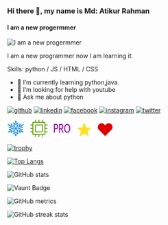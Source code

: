 ### Hi there 👋, my name is Md: Atikur Rahman
#### I am  a new progermmer
![I am  a new progermmer](https://pbs.twimg.com/profile_banners/1582986377519824896/1716194915/1080x360)

I am a new programmer now I am learning it.

Skills: python / JS / HTML / CSS

- 🌱 I’m currently learning python,java. 
- 🤔 I’m looking for help with youtube 
- 💬 Ask me about python 


[<img src='https://cdn.jsdelivr.net/npm/simple-icons@3.0.1/icons/github.svg' alt='github' height='40'>](https://github.com/https://github.com/Atikur187)  [<img src='https://cdn.jsdelivr.net/npm/simple-icons@3.0.1/icons/linkedin.svg' alt='linkedin' height='40'>](https://www.linkedin.com/in/https://www.linkedin.com/in/atikur-rohman-4b7590250//)  [<img src='https://cdn.jsdelivr.net/npm/simple-icons@3.0.1/icons/facebook.svg' alt='facebook' height='40'>](https://www.facebook.com/https://www.facebook.com/rohmanatikur337)  [<img src='https://cdn.jsdelivr.net/npm/simple-icons@3.0.1/icons/instagram.svg' alt='instagram' height='40'>](https://www.instagram.com/https://www.instagram.com/rohmanatikur337//)  [<img src='https://cdn.jsdelivr.net/npm/simple-icons@3.0.1/icons/twitter.svg' alt='twitter' height='40'>](https://twitter.com/https://twitter.com/atikurrahman546)  

<a href='https://archiveprogram.github.com/'><img src='https://raw.githubusercontent.com/acervenky/animated-github-badges/master/assets/acbadge.gif' width='40' height='40'></a> <a href='https://docs.github.com/en/developers'><img src='https://raw.githubusercontent.com/acervenky/animated-github-badges/master/assets/devbadge.gif' width='40' height='40'></a> <a href='https://github.com/pricing'><img src='https://raw.githubusercontent.com/acervenky/animated-github-badges/master/assets/pro.gif' width='40' height='40'></a> <a href='https://stars.github.com/'><img src='https://raw.githubusercontent.com/acervenky/animated-github-badges/master/assets/starbadge.gif' width='35' height='35'></a> <a href='https://docs.github.com/en/github/supporting-the-open-source-community-with-github-sponsors'><img src='https://raw.githubusercontent.com/acervenky/animated-github-badges/master/assets/sponsorbadge.gif' width='35' height='35'></a> 

[![trophy](https://github-profile-trophy.vercel.app/?username=https://github.com/Atikur187)](https://github.com/ryo-ma/github-profile-trophy)

[![Top Langs](https://github-readme-stats.vercel.app/api/top-langs/?username=https://github.com/Atikur187)](https://github.com/anuraghazra/github-readme-stats)

![GitHub stats](https://github-readme-stats.vercel.app/api?username=https://github.com/Atikur187&show_icons=true)  

![Vaunt Badge](https://api.vaunt.dev/v1/github/entities/https://github.com/Atikur187/contributions?format=svg&private=false)  

![GitHub metrics](https://metrics.lecoq.io/https://github.com/Atikur187)  

![GitHub streak stats](https://streak-stats.demolab.com/?user=https://github.com/Atikur187)  



